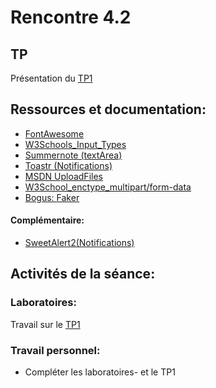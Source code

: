 # Rencontre 4.2

## TP
Présentation du [TP1](/tp/tp1)

## Ressources et documentation: 
- [FontAwesome](https://fontawesome.com/)
- [W3Schools_Input_Types](https://www.w3schools.com/html/html_form_input_types.asp)
- [Summernote (textArea)](https://summernote.org/)
- [Toastr (Notifications)](https://codeseven.github.io/toastr/) 
- [MSDN UploadFiles](https://docs.microsoft.com/en-us/aspnet/core/mvc/models/file-uploads?view=aspnetcore-5.0) 
- [W3School_enctype_multipart/form-data](https://www.w3schools.com/tags/att_form_enctype.asp)
- [Bogus: Faker](https://github.com/bchavez/Bogus)

#### Complémentaire: 
- [SweetAlert2(Notifications)](https://sweetalert2.github.io/)

## Activités de la séance: 

### Laboratoires: 
Travail sur le [TP1](/tp/tp1)

### Travail personnel: 
- Compléter les laboratoires- et le TP1

